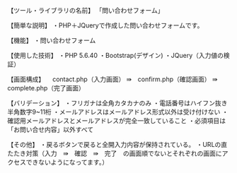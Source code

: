 【ツール・ライブラリの名前】
「問い合わせフォーム」

【簡単な説明】
・PHP＋JQueryで作成した問い合わせフォームです。 

【機能】
・問い合わせフォーム　

【使用した技術】
・PHP 5.6.40 ・Bootstrap(デザイン) ・JQuery（入力値の検証）

【画面構成】
　contact.php（入力画面） ⇛　confirm.php（確認画面） ⇛ complete.php（完了画面）

【バリデーション】
・フリガナは全角カタカナのみ
・電話番号はハイフン抜き半角数字9~11桁
・メールアドレスはメールアドレス形式以外は受け付けない
・確認用メールアドレスとメールアドレスが完全一致していること
・必須項目は「お問い合せ内容」以外すべて

【その他】
・戻るボタンで戻ると全開入力内容が保持されている。
・URLの直たたき対策（入力　⇛　確認　⇛　完了　の画面順でないとそれぞれの画面にアクセスできないようになってます。）
